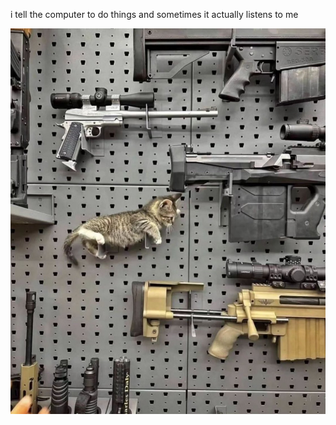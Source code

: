 i tell the computer to do things and sometimes it actually listens to me
<!--START_SECTION:update_image-->
<img src=https://raw.githubusercontent.com/sneakykestrel/sneakykestrel/main/.github/images/the-weapon.png height="" width="" align=left alt=kitty />
<!--END_SECTION:update_image-->

